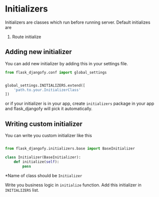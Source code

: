 # Initializers

Initializers are classes which run before running server. Default initializes are

1. Route initialize


## Adding new initializer

You can add new initializer by adding this in your settings file.

```python
from flask_djangofy.conf import global_settings


global_settings.INITIALIZERS.extend([
    'path.to.your.InitializerClass'
])

```

or if your initializer is in your app, create `initializers` package in your app and flask_djangofy will pick it automatically.

## Writing custom initializer

You can write you custom initializer like this

```python

from flask_djangofy.initializers.base import BaseInitializer

class Initializer(BaseInitializer):
    def initialize(self):
        pass
```
*Name of class should be `Initializer`

Write you business logic in `initialize` function. Add this initializer in `INITIALIZERS` list. 